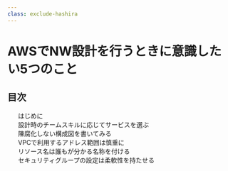 ```yaml
---
class: exclude-hashira
---
```


# AWSでNW設計を行うときに意識したい5つのこと
 <!--'23-->

<nav id="toc" role="doc-toc">

## 目次

1. [はじめに](preface.html)
1. [設計時のチームスキルに応じてサービスを選ぶ](section1.html)
1. [陳腐化しない構成図を書いてみる](section2.html)
1. [VPCで利用するアドレス範囲は慎重に](section3.html)
1. [リソース名は誰もが分かる名称を付ける](section4.html)
1. [セキュリティグループの設定は柔軟性を持たせる](section5.html)
</nav>
